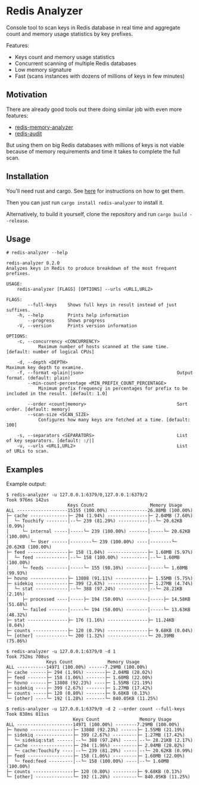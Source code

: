 # Redis Analyzer

Console tool to scan keys in Redis database in real time and aggregate count and memory usage statistics by key prefixes.

Features:

* Keys count and memory usage statistics
* Concurrent scanning of multiple Redis databases
* Low memory signature
* Fast (scans instances with dozens of millions of keys in few minutes)

## Motivation

There are already good tools out there doing similar job with even more features:

* [redis-memory-analyzer](https://github.com/gamenet/redis-memory-analyzer)
* [redis-audit](https://github.com/snmaynard/redis-audit)

But using them on big Redis databases with millions of keys is not viable because of memory requirements and time it takes to complete the full scan.

## Installation

You'll need rust and cargo. See [here](https://doc.rust-lang.org/cargo/getting-started/installation.html) for instructions on how to get them.

Then you can just run `cargo install redis-analyzer` to install it.

Alternatively, to build it yourself, clone the repository and run `cargo build --release`.

## Usage

```text
# redis-analyzer --help

redis-analyzer 0.2.0
Analyzes keys in Redis to produce breakdown of the most frequent prefixes.

USAGE:
    redis-analyzer [FLAGS] [OPTIONS] --urls <URL1,URL2>

FLAGS:
        --full-keys    Shows full keys in result instead of just suffixes.
    -h, --help         Prints help information
        --progress     Shows progress
    -V, --version      Prints version information

OPTIONS:
    -c, --concurrency <CONCURRENCY>
            Maximum number of hosts scanned at the same time. [default: number of logical CPUs]

    -d, --depth <DEPTH>                                         Maximum key depth to examine.
    -f, --format <plain|json>                                   Output format. (default: plain)
        --min-count-percentage <MIN_PREFIX_COUNT_PERCENTAGE>
            Minimum prefix frequency in percentages for prefix to be included in the result. [default: 1.0]

        --order <count|memory>                                  Sort order. [default: memory]
        --scan-size <SCAN_SIZE>
            Configures how many keys are fetched at a time. [default: 100]

    -s, --separators <SEPARATORS>                               List of key separators. [default: :/|]
    -u, --urls <URL1,URL2>                                      List of URLs to scan.
```

## Examples

Example output:

```text
$ redis-analyzer -u 127.0.0.1:6379/0,127.0.0.1:6379/2
Took 976ms 142us
                       Keys Count                     Memory Usage
ALL -------------------15155 (100.00%) --------------26.88MB (100.00%)
├─ cache --------------├─ 294 (1.94%) ---------------├─ 2.04MB (7.60%)
│  └─ Touchify --------│--└─ 239 (81.29%) -----------│--└─ 20.62KB (0.99%)
│     └─ internal -----│-----└─ 239 (100.00%) -------│-----└─ 20.62KB (100.00%)
│        └─ User ------│--------└─ 239 (100.00%) ----│--------└─ 20.62KB (100.00%)
├─ feed ---------------├─ 158 (1.04%) ---------------├─ 1.60MB (5.97%)
│  └─ feed ------------│--└─ 158 (100.00%) ----------│--└─ 1.60MB (100.00%)
│     └─ feeds --------│-----└─ 155 (98.10%) --------│-----└─ 1.60MB (99.93%)
├─ hovno --------------├─ 13808 (91.11%) ------------├─ 1.55MB (5.75%)
├─ sidekiq ------------├─ 399 (2.63%) ---------------├─ 1.27MB (4.74%)
│  └─ stat ------------│--└─ 388 (97.24%) -----------│--└─ 28.21KB (2.16%)
│     ├─ processed ----│-----├─ 194 (50.00%) --------│-----├─ 14.58KB (51.68%)
│     └─ failed -------│-----└─ 194 (50.00%) --------│-----└─ 13.63KB (48.32%)
├─ stat ---------------├─ 176 (1.16%) ---------------├─ 11.24KB (0.04%)
├─ counts -------------├─ 120 (0.79%) ---------------├─ 9.68KB (0.04%)
└─ [other] ------------└─ 200 (1.32%) ---------------└─ 20.39MB (75.86%)
```

```text
$ redis-analyzer -u 127.0.0.1:6379/0 -d 1
Took 752ms 708us
               Keys Count             Memory Usage
ALL -----------14971 (100.00%) ------7.29MB (100.00%)
├─ cache ------├─ 294 (1.96%) -------├─ 2.04MB (28.02%)
├─ feed -------├─ 158 (1.06%) -------├─ 1.60MB (22.00%)
├─ hovno ------├─ 13808 (92.23%) ----├─ 1.55MB (21.19%)
├─ sidekiq ----├─ 399 (2.67%) -------├─ 1.27MB (17.42%)
├─ counts -----├─ 120 (0.80%) -------├─ 9.68KB (0.13%)
└─ [other] ----└─ 192 (1.28%) -------└─ 840.05KB (11.25%)
```

```text
$ redis-analyzer -u 127.0.0.1:6379/0 -d 2 --order count --full-keys
Took 838ms 811us
                         Keys Count               Memory Usage
ALL ---------------------14971 (100.00%) --------7.29MB (100.00%)
├─ hovno ----------------├─ 13808 (92.23%) ------├─ 1.55MB (21.19%)
├─ sidekiq --------------├─ 399 (2.67%) ---------├─ 1.27MB (17.42%)
│  └─ sidekiq:stat ------│--└─ 388 (97.24%) -----│--└─ 28.21KB (2.17%)
├─ cache ----------------├─ 294 (1.96%) ---------├─ 2.04MB (28.02%)
│  └─ cache:Touchify ----│--└─ 239 (81.29%) -----│--└─ 20.62KB (0.99%)
├─ feed -----------------├─ 158 (1.06%) ---------├─ 1.60MB (22.00%)
│  └─ feed:feed ---------│--└─ 158 (100.00%) ----│--└─ 1.60MB (100.00%)
├─ counts ---------------├─ 120 (0.80%) ---------├─ 9.68KB (0.13%)
└─ [other] --------------└─ 192 (1.28%) ---------└─ 840.05KB (11.25%)
```

